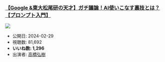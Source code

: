 ### [【Google &東大松尾研の天才】ガチ議論！AI使いこなす裏技とは？【プロンプト入門】](https://www.youtube.com/watch?v=MblAcX9u9s0)
[![](https://img.youtube.com/vi/MblAcX9u9s0/sddefault.jpg)](https://www.youtube.com/watch?v=MblAcX9u9s0)
-   公開日: 2024-02-29
-   視聴数: 81,692
-   **いいね数: 1,296**
-   出演者: [高橋弘樹](/rehacq_fan/people/高橋弘樹 "wikilink")

